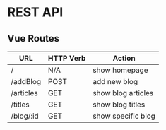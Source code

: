 # REST API

## Vue Routes

| **URL** | **HTTP Verb**   |  **Action**|
|------------|-------------|------------|
| /                         | N/A          | show homepage
| /addBlog            | POST      | add new blog
| /articles              | GET        | show blog articles
| /titles                  | GET        | show blog titles
| /blog/:id              | GET        | show specific blog

